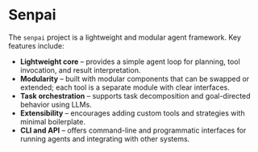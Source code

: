 # Senpai

The `senpai` project is a lightweight and modular agent framework. Key features include:

- **Lightweight core** – provides a simple agent loop for planning, tool invocation, and result interpretation.
- **Modularity** – built with modular components that can be swapped or extended; each tool is a separate module with clear interfaces.
- **Task orchestration** – supports task decomposition and goal-directed behavior using LLMs.
- **Extensibility** – encourages adding custom tools and strategies with minimal boilerplate.
- **CLI and API** – offers command-line and programmatic interfaces for running agents and integrating with other systems.
